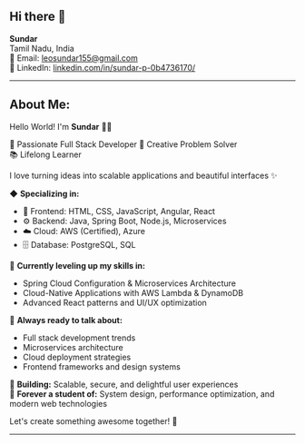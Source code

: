 ## Hi there 👋

**Sundar**  
Tamil Nadu, India  
📧 Email: leosundar155@gmail.com  
💼 LinkedIn: [linkedin.com/in/sundar-p-0b4736170/](https://linkedin.com/in/sundar-p-0b4736170/)

---

## About Me:

Hello World! I'm **Sundar** 👨‍💻

🚀 Passionate Full Stack Developer
🎯 Creative Problem Solver  
📚 Lifelong Learner  

I love turning ideas into scalable applications and beautiful interfaces ✨

◆ **Specializing in:**
- 🎨 Frontend: HTML, CSS, JavaScript, Angular, React
- ⚙️ Backend: Java, Spring Boot, Node.js, Microservices  
- ☁️ Cloud: AWS (Certified), Azure
- 🗄️ Database: PostgreSQL, SQL

🚀 **Currently leveling up my skills in:**
- Spring Cloud Configuration & Microservices Architecture
- Cloud-Native Applications with AWS Lambda & DynamoDB
- Advanced React patterns and UI/UX optimization

💬 **Always ready to talk about:**
- Full stack development trends
- Microservices architecture
- Cloud deployment strategies
- Frontend frameworks and design systems

🎯 **Building:** Scalable, secure, and delightful user experiences  
📖 **Forever a student of:** System design, performance optimization, and modern web technologies

Let's create something awesome together! 🚀

---

<!--
**Sundarleo11/Sundarleo11** is a ✨ _special_ ✨ repository because its `README.md` (this file) appears on your GitHub profile.

Here are some ideas to get you started:

- 🔭 I'm currently working on the SWIFT platform at Cognizant
- 🌱 I'm currently learning Cloud-Native Architecture and Advanced Spring Boot
- 👯 I'm looking to collaborate on Full Stack and Cloud projects
- 🤔 I'm looking for help with Microservices optimization
- 💬 Ask me about Angular, React, Spring Boot, AWS
- 📫 How to reach me: leosundar155@gmail.com
- 😄 Pronouns: He/Him
- ⚡ Fun fact: I've built everything from console apps to cloud-native solutions!
-->

